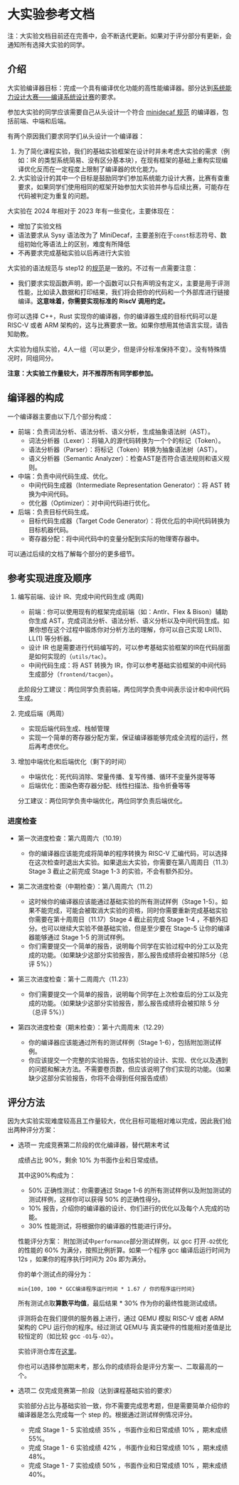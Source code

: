 # 大实验参考文档

注：大实验文档目前还在完善中，会不断迭代更新。如果对于评分部分有更新，会通知所有选择大实验的同学。

## 介绍

大实验编译器目标：完成一个具有编译优化功能的高性能编译器。部分达到[系统能力设计大赛——编译系统设计赛](https://compiler.educg.net/#/index?TYPE=COM)的要求。

参加大实验的同学应该需要自己从头设计一个符合 [minidecaf 规范](../step12/spec.md) 的编译器，包括前端、中端和后端。

有两个原因我们要求同学们从头设计一个编译器：
1. 为了简化课程实验，我们的基础实验框架在设计时并未考虑大实验的需求（例如：IR 的类型系统简易、没有区分基本块），在现有框架的基础上重构实现编译优化反而在一定程度上限制了编译器的优化能力。
2. 大实验设计的其中一个目标是鼓励同学们参加系统能力设计大赛，比赛有查重要求，如果同学们使用相同的框架开始参加大实验并参与后续比赛，可能存在代码被判定为重复的问题。

大实验在 2024 年相对于 2023 年有一些变化，主要体现在：
- 增加了实验文档
- 语法要求从 Sysy 语法改为了 MiniDecaf，主要差别在于`const`标志符号、数组初始化等语法上的区别，难度有所降低
- 不再要求完成基础实验以后再进行大实验

大实验的语法规范与 step12 的[规范](../step12/spec.md)是一致的。不过有一点需要注意：
- 我们要求实现函数声明，即一个函数可以只有声明没有定义，主要是用于评测性能，比如读入数据和打印结果，我们将会把你的代码和一个外部库进行链接编译。**这意味着，你需要实现标准的 RiscV 调用约定。**

你可以选择 C++，Rust 实现你的编译器，你的编译器生成的目标代码可以是 RISC-V 或者 ARM 架构的，这与比赛要求一致。如果你想用其他语言实现，请告知助教。

大实验为组队实验，4人一组（可以更少，但是评分标准保持不变）。没有特殊情况时，同组同分。

**注意：大实验工作量较大，并不推荐所有同学都参加。**

## 编译器的构成

一个编译器主要由以下几个部分构成：
- 前端：负责词法分析、语法分析、语义分析，生成抽象语法树（AST）。
    - 词法分析器（Lexer）：将输入的源代码转换为一个个的标记（Token）。
    - 语法分析器（Parser）：将标记（Token）转换为抽象语法树（AST）。
    - 语义分析器（Semantic Analyzer）：检查AST是否符合语法规则和语义规则。
- 中端：负责中间代码生成、优化。
    - 中间代码生成器（Intermediate Representation Generator）：将 AST 转换为中间代码。
    - 优化器（Optimizer）：对中间代码进行优化。
- 后端：负责目标代码生成。
    - 目标代码生成器（Target Code Generator）：将优化后的中间代码转换为目标机器代码。
    - 寄存器分配：将中间代码中的变量分配到实际的物理寄存器中。

可以通过后续的文档了解每个部分的更多细节。

## 参考实现进度及顺序

1. 编写前端、设计 IR、完成中间代码生成 (两周)
    - 前端：你可以使用现有的框架完成前端（如：Antlr、Flex & Bison）辅助你生成 AST，完成词法分析、语法分析、语义分析以及中间代码生成。如果你想在这个过程中锻炼你对分析方法的理解，你可以自己实现 LR(1)、LL(1) 等分析器。
    - 设计 IR 也是需要进行代码编写的，可以参考基础实验框架的IR在代码层面是如何实现的（`utils/tac`）。
    - 中间代码生成：将 AST 转换为 IR，你可以参考基础实验框架的中间代码生成部分（`frontend/tacgen`）。

    此阶段分工建议：两位同学负责前端，两位同学负责中间表示设计和中间代码生成。

2. 完成后端（两周）
    - 实现后端代码生成、栈帧管理
    - 实现一个简单的寄存器分配方案，保证编译器能够完成全流程的运行，然后再考虑优化。

3. 增加中端优化和后端优化（剩下的时间）
    - 中端优化：死代码消除、常量传播、复写传播、循环不变量外提等等
    - 后端优化：图染色寄存器分配、线性扫描法、指令折叠等等

    分工建议：两位同学负责中端优化，两位同学负责后端优化。

### 进度检查
- 第一次进度检查：第六周周六（10.19）
    - 你的编译器应该能完成将简单的程序转换为 RISC-V 汇编代码，可以选择在这次检查时退出大实验。如果退出大实验，你需要在第八周周日（11.3）Stage 3 截止之前完成 Stage 1-3 的实验，不会有额外扣分。

- 第二次进度检查（中期检查）：第八周周六（11.2）
    - 这时候你的编译器应该能通过基础实验的所有测试样例（Stage 1-5）。如果不能完成，可能会被取消大实验的资格，同时你需要重新完成基础实验你需要在第十周周日（11.17）Stage 4 截止前完成 Stage 1-4 ，不额外扣分。也可以继续大实验不做基础实验，但是至少要在 Stage-5 让你的编译器能够通过 Stage 1-5 的测试样例。
    - 你们需要提交一个简单的报告，说明每个同学在实验过程中的分工以及完成的功能。（如果缺少这部分实验报告，那么报告成绩将会被扣除5分（总评 5%））

- 第三次进度检查：第十二周周六（11.23）
    - 你们需要提交一个简单的报告，说明每个同学在上次检查后的分工以及完成的功能。（如果缺少这部分实验报告，那么报告成绩将会被扣除 5 分（总评 5%））

- 第四次进度检查（期末检查）：第十六周周末（12.29）
    - 你的编译器应该能通过所有的测试样例（Stage 1-6），包括附加测试样例。
    - 你应该提交一个完整的实验报告，包括实验的设计、实现、优化以及遇到的问题和解决方法。不需要卷页数，但应该说明了你们实现的功能。（如果缺少这部分实验报告，你将不会得到任何报告成绩）

## 评分方法

因为大实验实现难度较高且工作量较大，优化目标可能相对难以完成，因此我们给出两种评分方案：

- 选项一 完成竞赛第二阶段的优化编译器，替代期末考试
    
    成绩占比 90%，剩余 10% 为书面作业和日常成绩。
    
    其中这90%构成为：
    - 50% 正确性测试：你需要通过 Stage 1-6 的所有测试样例以及附加测试的测试样例，这样你可以获得 50% 的正确性得分。
    - 10% 报告，介绍你的编译器的设计、你们进行的优化以及每个人完成的功能。
    - 30% 性能测试，将根据你的编译器的性能进行评分。

    性能评分方案：
    附加测试中`performance`部分测试样例，以 gcc 打开`-O2`优化的性能的 60% 为满分，按照比例折算。如果一个程序 gcc 编译后运行时间为 12s ，如果你的程序执行时间为 20s 即为满分。

    你的单个测试点的得分为：
    ```
    min{100, 100 * GCC编译程序运行时间 * 1.67 / 你的程序运行时间}
    ```
    所有测试点取**算数平均值**，最后结果 * 30% 作为你的最终性能测试成绩。

    评测将会在我们提供的服务器上进行，通过 QEMU 模拟 RISC-V 或者 ARM 架构的 CPU 运行你的程序。经过测试 QEMU与 真实硬件的性能相对差值是比较恒定的（如比较 gcc `-O1`与`-O2`）。

    实验评测仓库在[这里](https://github.com/decaf-lang/minidecaf-additional-test)。

    你也可以选择参加期末考，那么你的成绩将会是评分方案一、二取最高的一个。

- 选项二 仅完成竞赛第一阶段（达到课程基础实验的要求）

    实验部分占比与基础实验一致，你不需要完成思考题，但是需要简单介绍你的编译器是怎么完成每一个 step 的。根据通过测试样例情况评分。

    - 完成 Stage 1 - 5 实验成绩 35% ，书面作业和日常成绩 10% ，期末成绩 55%。
    - 完成 Stage 1 - 6 实验成绩 42% ，书面作业和日常成绩 10% ，期末成绩 48%。
    - 完成 Stage 1 - 7 实验成绩 50% ，书面作业和日常成绩 10% ，期末成绩 40%。